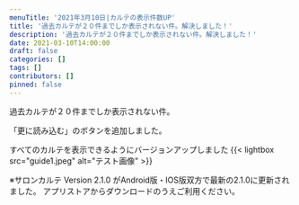 ```yaml
---
menuTitle: '2021年3月10日|カルテの表示件数UP'
title: '過去カルテが２０件までしか表示されない件。解決しました！'
description: '過去カルテが２０件までしか表示されない件。解決しました！'
date: 2021-03-10T14:00:00
draft: false
categories: []
tags: []
contributors: []
pinned: false
---
```


過去カルテが２０件までしか表示されない件。

「更に読み込む」のボタンを追加しました。

すべてのカルテを表示できるようにバージョンアップしました
{{< lightbox src="guide1.jpeg" alt="テスト画像" >}}

※サロンカルテ Version 2.1.0 がAndroid版・IOS版双方で最新の2.1.0に更新されました。
アプリストアからダウンロードのうえご利用ください。
